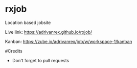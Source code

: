 # rxjob
Location based jobsite

Live link: https://adrivanrex.github.io/rxjob/

Kanban: https://zube.io/adrivanrex/job/w/workspace-1/kanban



#Credits
- Don't forget to pull requests
